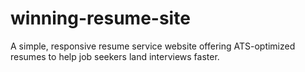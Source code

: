 # winning-resume-site
A simple, responsive resume service website offering ATS-optimized resumes to help job seekers land interviews faster.
